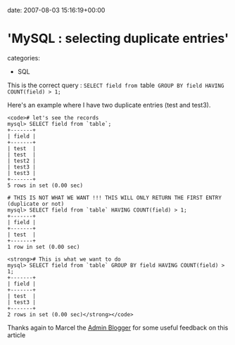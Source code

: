 


date: 2007-08-03 15:16:19+00:00


# 'MySQL : selecting duplicate entries'

categories:
- SQL


This is the correct query :
`SELECT field from `table` GROUP BY field HAVING COUNT(field) > 1;`

Here's an example where I have two duplicate entries (test and test3).


    
    <code># let's see the records
    mysql> SELECT field from `table`;
    +-------+
    | field |
    +-------+
    | test  | 
    | test  | 
    | test2 | 
    | test3 | 
    | test3 | 
    +-------+
    5 rows in set (0.00 sec)
    
    # THIS IS NOT WHAT WE WANT !!! THIS WILL ONLY RETURN THE FIRST ENTRY (duplicate or not)
    mysql> SELECT field from `table` HAVING COUNT(field) > 1;
    +-------+
    | field |
    +-------+
    | test  | 
    +-------+
    1 row in set (0.00 sec)
    
    <strong># This is what we want to do
    mysql> SELECT field from `table` GROUP BY field HAVING COUNT(field) > 1;
    +-------+
    | field |
    +-------+
    | test  | 
    | test3 | 
    +-------+
    2 rows in set (0.00 sec)</strong></code>



Thanks again to Marcel the [Admin Blogger](http://www.adminblogger.de/blog/) for some useful feedback on this article
